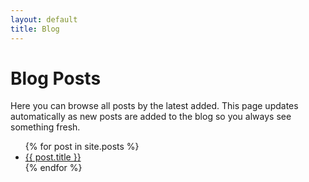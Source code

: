 ```yaml
---
layout: default
title: Blog 
---
```


# Blog Posts

Here you can browse all posts by the latest added. This page updates automatically as new posts are added to the blog so you always see something fresh.

<div>
  <ul>
    {% for post in site.posts %}
      <li><a href="{{ post.url }}">{{ post.title }}</a></li>
    {% endfor %}
  </ul>
</div>

